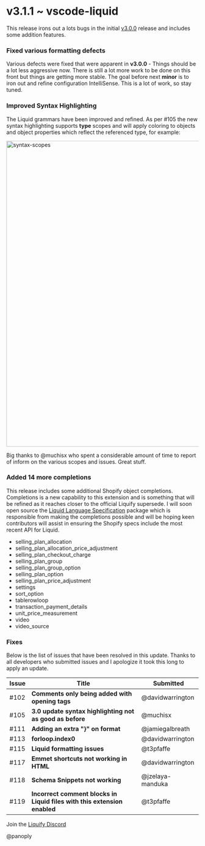 # v3.1.1 ~ vscode-liquid

This release irons out a lots bugs in the initial [v3.0.0](https://github.com/panoply/vscode-liquid/releases/edit/v3.0.0) release and includes some addition features.

### Fixed various formatting defects

Various defects were fixed that were apparent in **v3.0.0** - Things should be a lot less aggressive now. There is still a lot more work to be done on this front but things are getting more stable. The goal before next **minor** is to iron out and refine configuration IntelliSense. This is a lot of work, so stay tuned.

### Improved Syntax Highlighting

The Liquid grammars have been improved and refined. As per #105 the new syntax highlighting supports **type** scopes and will apply coloring to objects and object properties which reflect the referenced type, for example:

<img width="800" alt="syntax-scopes" src="https://user-images.githubusercontent.com/7041324/193227448-e0a7ddf6-9ae4-4944-9690-1625bc1efb20.png">

Big thanks to @muchisx who spent a considerable amount of time to report of inform on the various scopes and issues. Great stuff.

### Added 14 more completions

This release includes some additional Shopify object completions. Completions is a new capability to this extension and is something that will be refined as it reaches closer to the official Liquify supersede. I will soon open source the [Liquid Language Specification](https://www.npmjs.com/package/@liquify/liquid-language-specs) package which is responsible from making the completions possible and will be hoping keen contributors will assist in ensuring the Shopify specs include the most recent API for Liquid.

- selling_plan_allocation
- selling_plan_allocation_price_adjustment
- selling_plan_checkout_charge
- selling_plan_group
- selling_plan_group_option
- selling_plan_option
- selling_plan_price_adjustment
- settings
- sort_option
- tablerowloop
- transaction_payment_details
- unit_price_measurement
- video
- video_source

### Fixes

Below is the list of issues that have been resolved in this update. Thanks to all developers who submitted issues and I apologize it took this long to apply an update.

| Issue | Title                                                                    | Submitted        |
| ----- | ------------------------------------------------------------------------ | ---------------- |
| #102  | **Comments only being added with opening tags**                          | @davidwarrington |
| #105  | **3.0 update syntax highlighting not as good as before**                 | @muchisx         |
| #111  | **Adding an extra "}" on format**                                        | @jamiegalbreath  |
| #113  | **forloop.index0**                                                       | @davidwarrington |
| #115  | **Liquid formatting issues**                                             | @t3pfaffe        |
| #117  | **Emmet shortcuts not working in HTML**                                  | @davidwarrington |
| #118  | **Schema Snippets not working**                                          | @jzelaya-manduka |
| #119  | **Incorrect comment blocks in Liquid files with this extension enabled** | @t3pfaffe        |

Join the [Liquify Discord](https://discord.gg/eUNEsxMuWt)

@panoply

